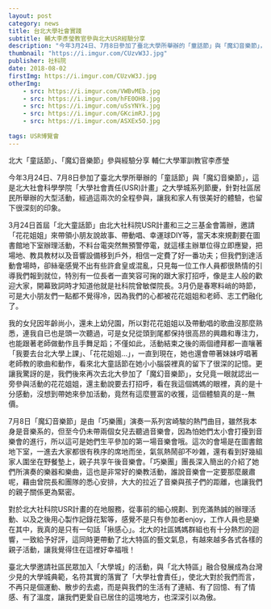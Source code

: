 ```yaml
---
layout: post
category: news
title: 台北大學社會實踐
subtitle: 輔大李彥瑩教官參與北大USR經驗分享
description: "今年3月24日、7月8日參加了臺北大學所舉辦的「童話節」與「魔幻音樂節」，這是北大社會科學學院「大學社會責任(USR)計畫」之大學城系列節慶..."
thumbnail: "https://i.imgur.com/CUzvW3J.jpg"
publisher: 社科院
date: 2018-08-02 
firstImg: https://i.imgur.com/CUzvW3J.jpg
otherImg:
    - src: https://i.imgur.com/VWBvMEb.jpg
    - src: https://i.imgur.com/hFE0OH8.jpg
    - src: https://i.imgur.com/uSsYNYk.jpg
    - src: https://i.imgur.com/GKcimRJ.jpg
    - src: https://i.imgur.com/ASXEx5O.jpg
    
tags: USR博覽會
---
```


北大「童話節」、「魔幻音樂節」參與經驗分享
輔仁大學軍訓教官李彥瑩

今年3月24日、7月8日參加了臺北大學所舉辦的「童話節」與「魔幻音樂節」，這是北大社會科學學院「大學社會責任(USR)計畫」之大學城系列節慶，針對社區居民所舉辦的大型活動，經過這兩次的全程參與，讓我和家人有很美好的體驗，也留下很深刻的印象。

3月24日首屆「北大童話節」由北大社科院USR計畫和三之三基金會籌辦，邀請「花花姐姐」來帶領小朋友說故事、帶動唱、幸運球DIY等，當天本來規劃要在圖書館地下室辦理活動，不料台電突然無預警停電，就這樣主辦單位得立即應變，把場地、教具教材以及音響設備移到戶外，相信一定費了好一番功夫；但我們到達活動會場時，卻絲毫感覺不出有些許倉皇或混亂，只見每一位工作人員都很熱情的引導我們報到就位，特別有一位長者一直笑容可掬的跟大家打招呼，像是主人般的歡迎大家，開幕致詞時才知道他就是社科院曾敏傑院長。3月仍是春寒料峭的時節，可是大小朋友們一點都不覺得冷，因為我們的心都被花花姐姐和老師、志工們融化了。

我的女兒因年齡尚小，還未上幼兒園，所以對花花姐姐以及帶動唱的歌曲沒那麼熟悉，連我自已也是頭一次聽過，可是女兒從頭到尾都保持很高昂的興趣和專注力，也能跟著老師做動作且手舞足蹈；不僅如此，活動結束之後的兩個禮拜都一直嚷著「我要去台北大學上課」、「花花姐姐...」，一直到現在，她也還會帶著妹妹哼唱著老師教的歌曲和動作，看來北大童話節在她小小腦袋裡真的留下了很深的記憶。更讓我驚訝的是，我們後來再次去北大參加了「魔幻音樂節」，女兒竟一眼就認出一旁參與活動的花花姐姐，還主動說要去打招呼，看在我這個媽媽的眼裡，真的是十分感動，沒想到帶她來參加活動，竟然有這麼豐富的收獲，這個體驗真的是--無價。

7月8日「魔幻音樂節」是由「巧樂團」演奏一系列宮崎駿的熱門曲目，雖然我本身是音樂系的，但至今仍未帶兩個女兒去聽過音樂會，因為怕她們太小會打擾到音樂會的進行，所以這可是她們生平參加的第一場音樂會哦。這次的會場是在圖書館地下室，一進去大家都很有秩序的席地而坐，氣氛熱鬧卻不吵雜，還有看到好幾組家人圍坐在野餐墊上，親子共享午後音樂會。「巧樂團」團長深入簡出的介紹了她們所演奏的樂器和樂曲，這也是非常好的樂教活動，誰說音樂會一定要那麼嚴肅呢，藉由曾院長和團隊的悉心安排，大大的拉近了音樂與孩子們的距離，也讓我們的親子關係更為緊密。

對於北大社科院USR計畫的在地服務，從事前的細心規劃、到充滿熱誠的辦理活動、以及之後用心製作記錄花絮等，感覺不是只有參加者enjoy，工作人員也是樂在其中，我真的是只有一句話「揪感心」。北大的社區媽媽群組也有十分熱烈的迴響，一致給予好評，這同時更帶動了北大特區的藝文氣息，有越來越多各式各樣的親子活動，讓我覺得住在這裡好幸福哦！

臺北大學邀請社區民眾加入「大學城」的活動，與「北大特區」融合發展成為台灣少見的大學城典範，名符其實的落實了「大學社會責任」，使北大對於我們而言，不再只是個運動、散步的去處，而是與我們的生活有了連結、有了回憶、有了情感、有了溫度，讓我們更愛自已居住的這塊地方，也深深引以為傲。

